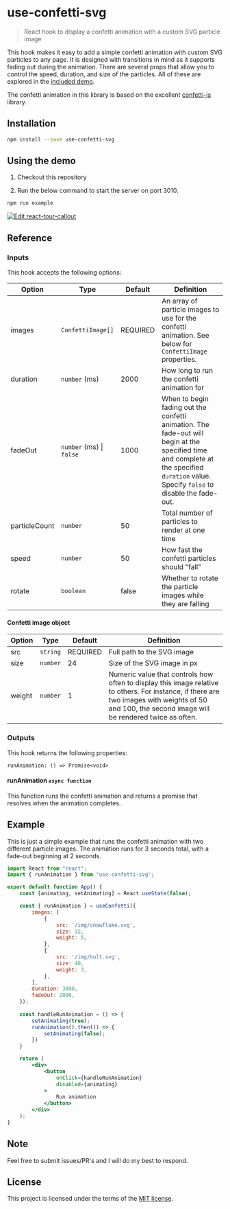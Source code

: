 # use-confetti-svg

> React hook to display a confetti animation with a custom SVG particle image

This hook makes it easy to add a simple confetti animation with custom SVG particles to any page. It is designed with transitions in mind as it supports fading out during the animation. There are several props that allow you to control the speed, duration, and size of the particles. All of these are explored in the [included demo](https://github.com/iankberry/use-confetti-svg/blob/main/example).

The confetti animation in this library is based on the excellent [confetti-js](https://github.com/Agezao/confetti-js) library.

## Installation

```sh
npm install --save use-confetti-svg
```

## Using the demo

1. Checkout this repository

2. Run the below command to start the server on port 3010.

```sh
npm run example
```

[![Edit react-tour-callout](https://codesandbox.io/static/img/play-codesandbox.svg)](https://codesandbox.io/s/react-tour-callout-uxilky?fontsize=14&hidenavigation=1&theme=dark)

## Reference

### Inputs

This hook accepts the following options:

| Option        | Type                          | Default  | Definition                                                                                                                                                                              |
|---------------|-------------------------------|----------|-----------------------------------------------------------------------------------------------------------------------------------------------------------------------------------------|
| images        | `ConfettiImage[]`             | REQUIRED | An array of particle images to use for the confetti animation. See below for `ConfettiImage` properties.                                                                                |
| duration      | `number` (ms)                 | 2000     | How long to run the confetti animation for                                                                                                                                              |
| fadeOut       | `number` (ms)  &#124; `false` | 1000     | When to begin fading out the confetti animation. The fade-out will begin at the specified time and complete at the specified `duration` value. Specify `false` to disable the fade-out. |
| particleCount | `number`                      | 50       | Total number of particles to render at one time                                                                                                                                         |
| speed         | `number`                      | 50       | How fast the confetti particles should "fall"                                                                                                                                           |
| rotate        | `boolean`                     | false    | Whether to rotate the particle images while they are falling                                                                                                                            |

#### Confetti image object

| Option | Type     | Default  | Definition                                                                                                                                                                                          |
|--------|----------|----------|-----------------------------------------------------------------------------------------------------------------------------------------------------------------------------------------------------|
| src    | `string` | REQUIRED | Full path to the SVG image                                                                                                                                                                          |
| size   | `number` | 24       | Size of the SVG image in px                                                                                                                                                                         |
| weight | `number` | 1        | Numeric value that controls how often to display this image relative to others. For instance, if there are two images with weights of 50 and 100, the second image will be rendered twice as often. |

### Outputs

This hook returns the following properties:

```
runAnimation: () => Promise<void>
```

#### runAnimation `async function`
This function runs the confetti animation and returns a promise that resolves when the animation completes.

## Example

This is just a simple example that runs the confetti animation with two different particle images. The animation runs for 3 seconds total, with a fade-out beginning at 2 seconds.

```jsx 
import React from "react";
import { runAnimation } from "use-confetti-svg";

export default function App() {
    const [animating, setAnimating] = React.useState(false);

    const { runAnimation } = useConfetti({
        images: [
            {
                src: '/img/snowflake.svg',
                size: 32,
                weight: 5,
            },
            {
                src: '/img/bolt.svg',
                size: 40,
                weight: 3,
            },
        ],
        duration: 3000,
        fadeOut: 2000,
    });
    
    const handleRunAnimation = () => {
        setAnimating(true);
        runAnimation().then(() => {
            setAnimating(false);
        })
    }

    return (
        <div>
            <button
                onClick={handleRunAnimation}
                disabled={animating}
            >
                Run animation
            </button>
        </div>
    );
}
```

## Note

Feel free to submit issues/PR's and I will do my best to respond.

## License

This project is licensed under the terms of the [MIT license](https://github.com/iankberry/use-confetti-svg/blob/main/LICENSE).